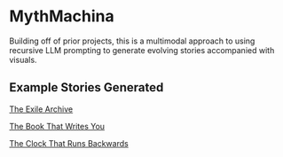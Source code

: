 # MythMachina 
Building off of prior projects, this is a multimodal approach to using recursive LLM prompting to generate evolving stories accompanied with visuals. 


##  Example Stories Generated

[The Exile Archive](https://cas1m1r.github.io/MythMachina/myth_assets_TheExileArchive_06202025_221725)


[The Book That Writes You](https://github.com/cas1m1r/MythMachina/myth_assets_TheBookThatWritesYou_06202025_191144)


[The Clock That Runs Backwards](https://github.com/cas1m1r/MythMachina/myth_assets_TheClockThatRunsBackward_06212025_150308)
